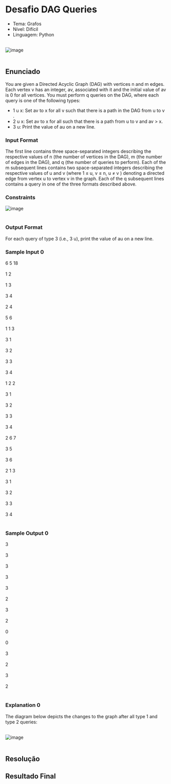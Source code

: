 # Desafio DAG Queries
- Tema: Grafos
- Nível: Difícil
- Linguagem: Python <br> <br>

![image](https://github.com/user-attachments/assets/9339b458-3d5a-4301-8777-c91246b81ecf) <br> <br>

## Enunciado
You are given a Directed Acyclic Graph (DAG) with  vertices n and m  edges. Each vertex v  has an integer, av, associated with it and the initial value of av is 0  for all vertices. You must perform q queries on the DAG, where each query is one of the following types:

- 1 u x: Set av to x for all v such that there is a path in the DAG from u to v .
- 2 u x: Set av to x for all  such that there is a path from u  to v  and av > x.
- 3 u: Print the value of au on a new line.

### Input Format

The first line contains three space-separated integers describing the respective values of n (the number of vertices in the DAG), m (the number of edges in the DAG), and q (the number of queries to perform).
Each of the m subsequent lines contains two space-separated integers describing the respective values of u and v (where 1 ≤ u, v ≤ n, u ≠ v ) denoting a directed edge from vertex u to vertex v in the graph.
Each of the q subsequent lines contains a query in one of the three formats described above.

### Constraints

![image](https://github.com/user-attachments/assets/f4b616ea-c3c4-4e70-9747-774e8cfeec0b) <br> <br>

### Output Format

For each query of type 3 (i.e., 3 u), print the value of au on a new line.

### Sample Input 0

6 5 18 <br> <br>
1 2 <br> <br>
1 3 <br> <br>
3 4 <br> <br>
2 4 <br> <br>
5 6 <br> <br>
1 1 3 <br> <br>
3 1 <br> <br>
3 2 <br> <br>
3 3 <br> <br>
3 4 <br> <br>
1 2 2  <br> <br>
3 1 <br> <br>
3 2 <br> <br>
3 3 <br> <br>
3 4 <br> <br>
2 6 7 <br> <br>
3 5 <br> <br>
3 6 <br> <br>
2 1 3 <br> <br>
3 1 <br> <br>
3 2 <br> <br>
3 3 <br> <br>
3 4 <br> <br>

### Sample Output 0

3 <br> <br>
3 <br> <br>
3 <br> <br>
3 <br> <br>
3 <br> <br>
2 <br> <br>
3 <br> <br>
2 <br> <br>
0 <br> <br>
0 <br> <br>
3 <br> <br>
2 <br> <br>
3 <br> <br>
2 <br> <br>

### Explanation 0

The diagram below depicts the changes to the graph after all type 1 and type 2 queries:<br> <br>

![image](https://github.com/user-attachments/assets/cd8feec7-0e15-4eba-b70f-eb42a0dd60b4)<br> <br>



## Resolução

   
     

## Resultado Final

